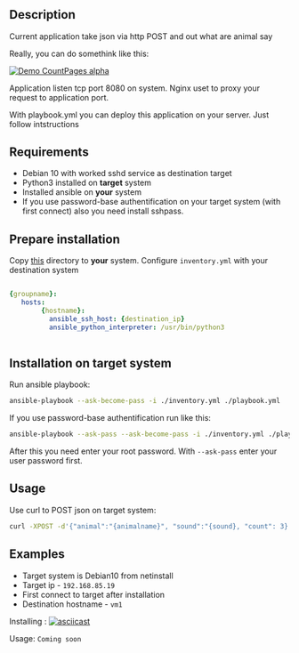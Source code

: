 #

## Description

Current application take json via http POST and out what are animal say

Really, you can do somethink like this:

[![Demo CountPages alpha](https://j.gifs.com/BrL18J.gif)](https://www.youtube.com/watch?v=jofNR_WkoCE)

Application listen tcp port 8080 on system. Nginx uset to proxy your request to application port.

With playbook.yml you can deploy this application on your server. Just follow intstructions

## Requirements

- Debian 10 with worked sshd service as destination target
- Python3 installed on **target** system
- Installed ansible on **your** system
- If you use password-base authentification on your target system (with first connect) also you need install sshpass.

## Prepare installation

Copy [this](ansible_assigment/) directory to **your** system.
Configure ```inventory.yml``` with your destination system

```yml

{groupname}: 
   hosts:
        {hostname}:
          ansible_ssh_host: {destination_ip}
          ansible_python_interpreter: /usr/bin/python3
  
```

## Installation on target system

Run ansible playbook:

```sh
ansible-playbook --ask-become-pass -i ./inventory.yml ./playbook.yml
```

If you use password-base authentification run like this:

```sh
ansible-playbook --ask-pass --ask-become-pass -i ./inventory.yml ./playbook.yml
```

After this you need enter your root password. With ```--ask-pass``` enter your user password first.

## Usage

Use curl to POST json on target system:

```sh
curl -XPOST -d'{"animal":"{animalname}", "sound":"{sound}, "count": 3}' http://{target_ip_or_hostname}
```

## Examples

- Target system is Debian10 from netinstall
- Target ip - ```192.168.85.19```
- First connect to target after installation
- Destination hostname - ```vm1```

Installing :
[![asciicast](https://asciinema.org/a/c4BZOp87yCilSutAc4OfOICDL.svg)](https://asciinema.org/a/c4BZOp87yCilSutAc4OfOICDL)

Usage: 
```Coming soon```
